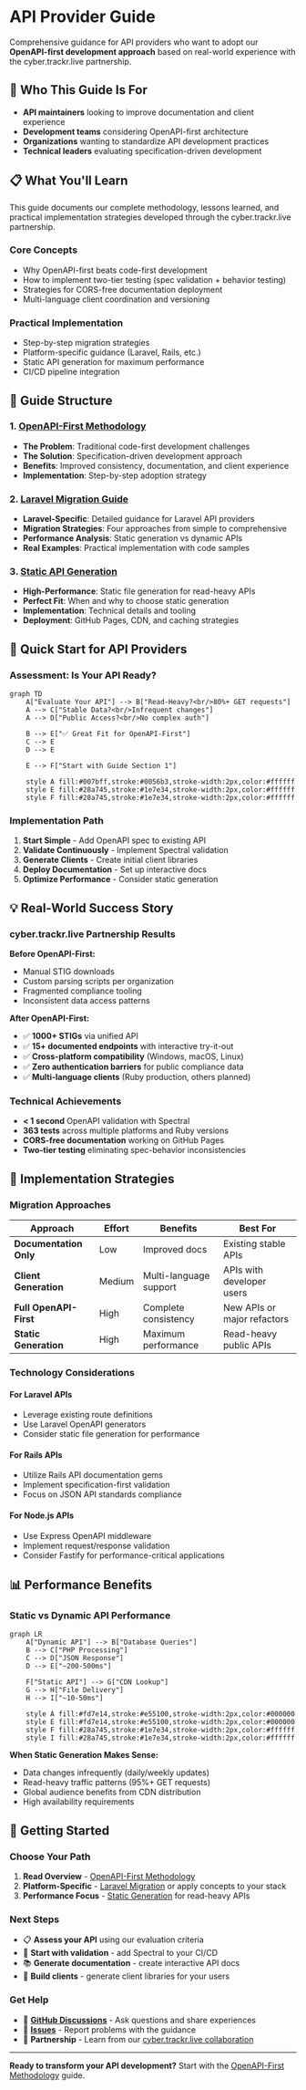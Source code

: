 # API Provider Guide

Comprehensive guidance for API providers who want to adopt our **OpenAPI-first development approach** based on real-world experience with the cyber.trackr.live partnership.

## 🎯 **Who This Guide Is For**

- **API maintainers** looking to improve documentation and client experience
- **Development teams** considering OpenAPI-first architecture
- **Organizations** wanting to standardize API development practices
- **Technical leaders** evaluating specification-driven development

## 📋 **What You'll Learn**

This guide documents our complete methodology, lessons learned, and practical implementation strategies developed through the cyber.trackr.live partnership.

### **Core Concepts**
- Why OpenAPI-first beats code-first development
- How to implement two-tier testing (spec validation + behavior testing)
- Strategies for CORS-free documentation deployment
- Multi-language client coordination and versioning

### **Practical Implementation**
- Step-by-step migration strategies
- Platform-specific guidance (Laravel, Rails, etc.)
- Static API generation for maximum performance
- CI/CD pipeline integration

## 📖 **Guide Structure**

### **1. [OpenAPI-First Methodology](./openapi-first.md)**
- **The Problem**: Traditional code-first development challenges
- **The Solution**: Specification-driven development approach
- **Benefits**: Improved consistency, documentation, and client experience
- **Implementation**: Step-by-step adoption strategy

### **2. [Laravel Migration Guide](./laravel-migration.md)**
- **Laravel-Specific**: Detailed guidance for Laravel API providers
- **Migration Strategies**: Four approaches from simple to comprehensive
- **Performance Analysis**: Static generation vs dynamic APIs
- **Real Examples**: Practical implementation with code samples

### **3. [Static API Generation](./static-generation.md)**
- **High-Performance**: Static file generation for read-heavy APIs
- **Perfect Fit**: When and why to choose static generation
- **Implementation**: Technical details and tooling
- **Deployment**: GitHub Pages, CDN, and caching strategies

## 🚀 **Quick Start for API Providers**

### **Assessment: Is Your API Ready?**

```mermaid
graph TD
    A["Evaluate Your API"] --> B["Read-Heavy?<br/>80%+ GET requests"]
    A --> C["Stable Data?<br/>Infrequent changes"]
    A --> D["Public Access?<br/>No complex auth"]
    
    B --> E["✅ Great Fit for OpenAPI-First"]
    C --> E
    D --> E
    
    E --> F["Start with Guide Section 1"]
    
    style A fill:#007bff,stroke:#0056b3,stroke-width:2px,color:#ffffff
    style E fill:#28a745,stroke:#1e7e34,stroke-width:2px,color:#ffffff
    style F fill:#28a745,stroke:#1e7e34,stroke-width:2px,color:#ffffff
```

### **Implementation Path**

1. **Start Simple** - Add OpenAPI spec to existing API
2. **Validate Continuously** - Implement Spectral validation
3. **Generate Clients** - Create initial client libraries
4. **Deploy Documentation** - Set up interactive docs
5. **Optimize Performance** - Consider static generation

## 💡 **Real-World Success Story**

### **cyber.trackr.live Partnership Results**

**Before OpenAPI-First:**
- Manual STIG downloads
- Custom parsing scripts per organization
- Fragmented compliance tooling
- Inconsistent data access patterns

**After OpenAPI-First:**
- ✅ **1000+ STIGs** via unified API
- ✅ **15+ documented endpoints** with interactive try-it-out
- ✅ **Cross-platform compatibility** (Windows, macOS, Linux)
- ✅ **Zero authentication barriers** for public compliance data
- ✅ **Multi-language clients** (Ruby production, others planned)

### **Technical Achievements**
- **< 1 second** OpenAPI validation with Spectral
- **363 tests** across multiple platforms and Ruby versions
- **CORS-free documentation** working on GitHub Pages
- **Two-tier testing** eliminating spec-behavior inconsistencies

## 🔧 **Implementation Strategies**

### **Migration Approaches**

| **Approach** | **Effort** | **Benefits** | **Best For** |
|--------------|------------|--------------|--------------|
| **Documentation Only** | Low | Improved docs | Existing stable APIs |
| **Client Generation** | Medium | Multi-language support | APIs with developer users |
| **Full OpenAPI-First** | High | Complete consistency | New APIs or major refactors |
| **Static Generation** | High | Maximum performance | Read-heavy public APIs |

### **Technology Considerations**

#### **For Laravel APIs**
- Leverage existing route definitions
- Use Laravel OpenAPI generators
- Consider static file generation for performance

#### **For Rails APIs**
- Utilize Rails API documentation gems
- Implement specification-first validation
- Focus on JSON API standards compliance

#### **For Node.js APIs**
- Use Express OpenAPI middleware
- Implement request/response validation
- Consider Fastify for performance-critical applications

## 📊 **Performance Benefits**

### **Static vs Dynamic API Performance**

```mermaid
graph LR
    A["Dynamic API"] --> B["Database Queries"]
    B --> C["PHP Processing"]
    C --> D["JSON Response"]
    D --> E["~200-500ms"]
    
    F["Static API"] --> G["CDN Lookup"]
    G --> H["File Delivery"]
    H --> I["~10-50ms"]
    
    style A fill:#fd7e14,stroke:#e55100,stroke-width:2px,color:#000000
    style E fill:#fd7e14,stroke:#e55100,stroke-width:2px,color:#000000
    style F fill:#28a745,stroke:#1e7e34,stroke-width:2px,color:#ffffff
    style I fill:#28a745,stroke:#1e7e34,stroke-width:2px,color:#ffffff
```

**When Static Generation Makes Sense:**
- Data changes infrequently (daily/weekly updates)
- Read-heavy traffic patterns (95%+ GET requests)
- Global audience benefits from CDN distribution
- High availability requirements

## 🎯 **Getting Started**

### **Choose Your Path**

1. **Read Overview** - [OpenAPI-First Methodology](./openapi-first.md)
2. **Platform-Specific** - [Laravel Migration](./laravel-migration.md) or apply concepts to your stack
3. **Performance Focus** - [Static Generation](./static-generation.md) for read-heavy APIs

### **Next Steps**
- 📋 **Assess your API** using our evaluation criteria
- 🧪 **Start with validation** - add Spectral to your CI/CD
- 📚 **Generate documentation** - create interactive API docs
- 💎 **Build clients** - generate client libraries for your users

### **Get Help**
- 💬 **[GitHub Discussions](https://github.com/mitre/cyber-trackr-live/discussions)** - Ask questions and share experiences
- 🐛 **[Issues](https://github.com/mitre/cyber-trackr-live/issues)** - Report problems with the guidance
- 🤝 **Partnership** - Learn from our [cyber.trackr.live collaboration](https://cyber.trackr.live)

---

**Ready to transform your API development?** Start with the [OpenAPI-First Methodology](./openapi-first.md) guide.